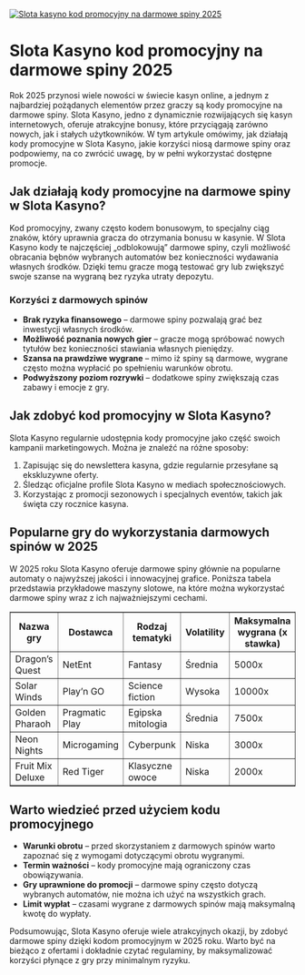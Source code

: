 [![Slota kasyno kod promocyjny na darmowe spiny 2025](https://123-caf.pages.dev/gitsignup.png)](https://vrmoo.ru/Bt82HjjY)

<h1>Slota Kasyno kod promocyjny na darmowe spiny 2025</h1> <p>Rok 2025 przynosi wiele nowości w świecie kasyn online, a jednym z najbardziej pożądanych elementów przez graczy są kody promocyjne na darmowe spiny. Slota Kasyno, jedno z dynamicznie rozwijających się kasyn internetowych, oferuje atrakcyjne bonusy, które przyciągają zarówno nowych, jak i stałych użytkowników. W tym artykule omówimy, jak działają kody promocyjne w Slota Kasyno, jakie korzyści niosą darmowe spiny oraz podpowiemy, na co zwrócić uwagę, by w pełni wykorzystać dostępne promocje.</p>  <h2>Jak działają kody promocyjne na darmowe spiny w Slota Kasyno?</h2> <p>Kod promocyjny, zwany często kodem bonusowym, to specjalny ciąg znaków, który uprawnia gracza do otrzymania bonusu w kasynie. W Slota Kasyno kody te najczęściej „odblokowują” darmowe spiny, czyli możliwość obracania bębnów wybranych automatów bez konieczności wydawania własnych środków. Dzięki temu gracze mogą testować gry lub zwiększyć swoje szanse na wygraną bez ryzyka utraty depozytu.</p>  <h3>Korzyści z darmowych spinów</h3> <ul>   <li><strong>Brak ryzyka finansowego</strong> – darmowe spiny pozwalają grać bez inwestycji własnych środków.</li>   <li><strong>Możliwość poznania nowych gier</strong> – gracze mogą spróbować nowych tytułów bez konieczności stawiania własnych pieniędzy.</li>   <li><strong>Szansa na prawdziwe wygrane</strong> – mimo iż spiny są darmowe, wygrane często można wypłacić po spełnieniu warunków obrotu.</li>   <li><strong>Podwyższony poziom rozrywki</strong> – dodatkowe spiny zwiększają czas zabawy i emocje z gry.</li> </ul>  <h2>Jak zdobyć kod promocyjny w Slota Kasyno?</h2> <p>Slota Kasyno regularnie udostępnia kody promocyjne jako część swoich kampanii marketingowych. Można je znaleźć na różne sposoby:</p> <ol>   <li>Zapisując się do newslettera kasyna, gdzie regularnie przesyłane są ekskluzywne oferty.</li>   <li>Śledząc oficjalne profile Slota Kasyno w mediach społecznościowych.</li>   <li>Korzystając z promocji sezonowych i specjalnych eventów, takich jak święta czy rocznice kasyna.</li> </ol>  <h2>Popularne gry do wykorzystania darmowych spinów w 2025</h2> <p>W 2025 roku Slota Kasyno oferuje darmowe spiny głównie na popularne automaty o najwyższej jakości i innowacyjnej grafice. Poniższa tabela przedstawia przykładowe maszyny slotowe, na które można wykorzystać darmowe spiny wraz z ich najważniejszymi cechami.</p>  <table border="1" cellpadding="8" cellspacing="0">   <thead>     <tr>       <th>Nazwa gry</th>       <th>Dostawca</th>       <th>Rodzaj tematyki</th>       <th>Volatility</th>       <th>Maksymalna wygrana (x stawka)</th>     </tr>   </thead>   <tbody>     <tr>       <td>Dragon’s Quest</td>       <td>NetEnt</td>       <td>Fantasy</td>       <td>Średnia</td>       <td>5000x</td>     </tr>     <tr>       <td>Solar Winds</td>       <td>Play’n GO</td>       <td>Science fiction</td>       <td>Wysoka</td>       <td>10000x</td>     </tr>     <tr>       <td>Golden Pharaoh</td>       <td>Pragmatic Play</td>       <td>Egipska mitologia</td>       <td>Średnia</td>       <td>7500x</td>     </tr>     <tr>       <td>Neon Nights</td>       <td>Microgaming</td>       <td>Cyberpunk</td>       <td>Niska</td>       <td>3000x</td>     </tr>     <tr>       <td>Fruit Mix Deluxe</td>       <td>Red Tiger</td>       <td>Klasyczne owoce</td>       <td>Niska</td>       <td>2000x</td>     </tr>   </tbody> </table>  <h2>Warto wiedzieć przed użyciem kodu promocyjnego</h2> <ul>   <li><strong>Warunki obrotu</strong> – przed skorzystaniem z darmowych spinów warto zapoznać się z wymogami dotyczącymi obrotu wygranymi.</li>   <li><strong>Termin ważności</strong> – kody promocyjne mają ograniczony czas obowiązywania.</li>   <li><strong>Gry uprawnione do promocji</strong> – darmowe spiny często dotyczą wybranych automatów, nie można ich użyć na wszystkich grach.</li>   <li><strong>Limit wypłat</strong> – czasami wygrane z darmowych spinów mają maksymalną kwotę do wypłaty.</li> </ul>  <p>Podsumowując, Slota Kasyno oferuje wiele atrakcyjnych okazji, by zdobyć darmowe spiny dzięki kodom promocyjnym w 2025 roku. Warto być na bieżąco z ofertami i dokładnie czytać regulaminy, by maksymalizować korzyści płynące z gry przy minimalnym ryzyku.</p>